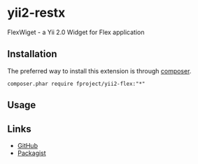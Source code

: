 yii2-restx
===========

FlexWiget - a Yii 2.0 Widget for Flex application

Installation
------------

The preferred way to install this extension is through [composer](http://getcomposer.org/download/).

    composer.phar require fproject/yii2-flex:"*"

Usage
-----

 
Links
-----

- [GitHub](https://github.com/fproject/yii2-flex)
- [Packagist](https://packagist.org/packages/fproject/yii2-flex)
